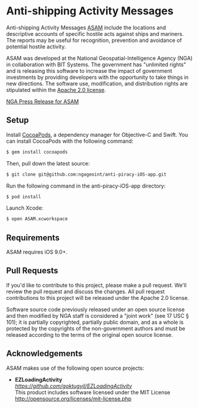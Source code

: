 # Anti-shipping Activity Messages

Anti-shipping Activity Messages [ASAM](http://msi.nga.mil/NGAPortal/MSI.portal?_nfpb=true&_st=&_pageLabel=msi_portal_page_65) include the locations and descriptive accounts of specific hostile acts against ships and mariners. The reports may be useful for recognition, prevention and avoidance of potential hostile activity. 

ASAM was developed at the National Geospatial-Intelligence Agency (NGA) in collaboration with BIT Systems. The government has "unlimited rights" and is releasing this software to increase the impact of government investments by providing developers with the opportunity to take things in new directions. The software use, modification, and distribution rights are stipulated within the [Apache 2.0 license](http://www.apache.org/licenses/LICENSE-2.0.html).

[NGA Press Release for ASAM](https://www.nga.mil/MediaRoom/PressReleases/Pages/2014-22.aspx)

## Setup

Install [CocoaPods](http://cocoapods.org), a dependency manager for Objective-C and Swift. You can install CocoaPods with the following command:

```bash
$ gem install cocoapods
```

Then, pull down the latest source:
```bash
$ git clone git@github.com:ngageoint/anti-piracy-iOS-app.git
```

Run the following command in the anti-piracy-iOS-app directory:
```bash
$ pod install
```

Launch Xcode:
```bash
$ open ASAM.xcworkspace
```

## Requirements

ASAM requires iOS 9.0+.

## Pull Requests

If you'd like to contribute to this project, please make a pull request. We'll review the pull request and discuss the changes. All pull request contributions to this project will be released under the Apache 2.0 license.

Software source code previously released under an open source license and then modified by NGA staff is considered a "joint work" (see 17 USC § 101); it is partially copyrighted, partially public domain, and as a whole is protected by the copyrights of the non-government authors and must be released according to the terms of the original open source license.

## Acknowledgements

ASAM makes use of the following open source projects:
- **EZLoadingActivity**  
*https://github.com/goktugyil/EZLoadingActivity*  
This product includes software licensed under the MIT License http://opensource.org/licenses/mit-license.php
